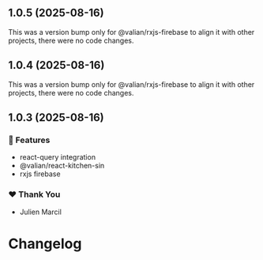## 1.0.5 (2025-08-16)

This was a version bump only for @valian/rxjs-firebase to align it with other projects, there were no code changes.

## 1.0.4 (2025-08-16)

This was a version bump only for @valian/rxjs-firebase to align it with other projects, there were no code changes.

## 1.0.3 (2025-08-16)

### 🚀 Features

- react-query integration
- @valian/react-kitchen-sin
- rxjs firebase

### ❤️ Thank You

- Julien Marcil

# Changelog

